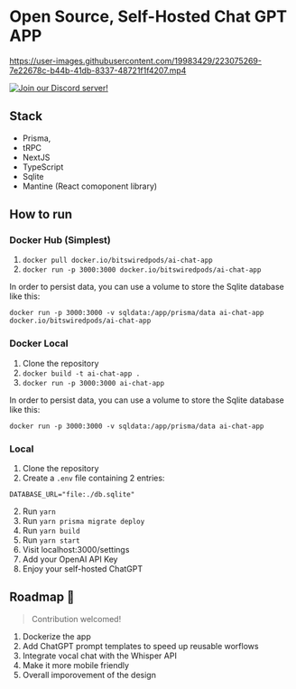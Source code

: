 # Open Source, Self-Hosted Chat GPT APP

https://user-images.githubusercontent.com/19983429/223075269-7e22678c-b44b-41db-8337-48721f1f4207.mp4

[![Join our Discord server!](https://invidget.switchblade.xyz/RwFPjfTZdT)](http://discord.gg/RwFPjfTZdT)

## Stack

- Prisma,
- tRPC
- NextJS
- TypeScript
- Sqlite
- Mantine (React comoponent library)


## How to run

### Docker Hub (Simplest)
1. `docker pull docker.io/bitswiredpods/ai-chat-app`
2. `docker run -p 3000:3000 docker.io/bitswiredpods/ai-chat-app`

In order to persist data, you can use a volume to store the Sqlite database like this:

`docker run -p 3000:3000 -v sqldata:/app/prisma/data ai-chat-app docker.io/bitswiredpods/ai-chat-app`

### Docker Local
1. Clone the repository
2. `docker build -t ai-chat-app .`
3. `docker run -p 3000:3000 ai-chat-app`

In order to persist data, you can use a volume to store the Sqlite database like this:

`docker run -p 3000:3000 -v sqldata:/app/prisma/data ai-chat-app`

### Local

1. Clone the repository
2. Create a `.env` file containing 2 entries:

```
DATABASE_URL="file:./db.sqlite"
```

2. Run `yarn`
3. Run `yarn prisma migrate deploy`
4. Run `yarn build`
5. Run `yarn start`
6. Visit localhost:3000/settings
7. Add your OpenAI API Key
8. Enjoy your self-hosted ChatGPT

## Roadmap 🚀

> Contribution welcomed!

1. Dockerize the app
2. Add ChatGPT prompt templates to speed up reusable worflows
3. Integrate vocal chat with the Whisper API
4. Make it more mobile friendly
5. Overall imporovement of the design
